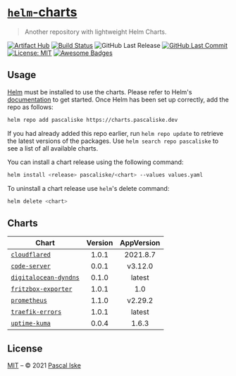 # [`helm`-charts](https://charts.pascaliske.dev)

> Another repository with lightweight Helm Charts.

[![Artifact Hub](https://img.shields.io/endpoint?url=https://artifacthub.io/badge/repository/pascaliske&style=flat-square)](https://artifacthub.io/packages/search?repo=pascaliske) [![Build Status](https://img.shields.io/github/workflow/status/pascaliske/helm-charts/Release%20Charts/master?label=build&style=flat-square)](https://github.com/pascaliske/helm-charts/actions) ![GitHub Last Release](https://img.shields.io/github/release-date/pascaliske/helm-charts?label=last%20release&style=flat-square) [![GitHub Last Commit](https://img.shields.io/github/last-commit/pascaliske/helm-charts?style=flat-square)](https://github.com/pascaliske/helm-charts) [![License: MIT](https://img.shields.io/badge/License-MIT-blue.svg?style=flat-square)](https://opensource.org/licenses/MIT) [![Awesome Badges](https://img.shields.io/badge/badges-awesome-green.svg?color=blue&style=flat-square)](https://github.com/Naereen/badges)

## Usage

[Helm](https://helm.sh) must be installed to use the charts. Please refer to Helm's [documentation](https://helm.sh/docs) to get started. Once Helm has been set up correctly, add the repo as follows:

```sh
helm repo add pascaliske https://charts.pascaliske.dev
```

If you had already added this repo earlier, run `helm repo update` to retrieve the latest versions of the packages. Use `helm search repo pascaliske` to see a list of all available charts.

You can install a chart release using the following command:

```sh
helm install <release> pascaliske/<chart> --values values.yaml
```

To uninstall a chart release use `helm`'s delete command:

```sh
helm delete <chart>
```

## Charts

| Chart                                                                                                     | Version | AppVersion |
| --------------------------------------------------------------------------------------------------------- | :-----: | :--------: |
| [`cloudflared`](https://github.com/pascaliske/helm-charts/tree/master/charts/cloudflared)                 |  1.0.1  |  2021.8.7  |
| [`code-server`](https://github.com/pascaliske/helm-charts/tree/master/charts/code-server)                 |  0.0.1  |  v3.12.0   |
| [`digitalocean-dyndns`](https://github.com/pascaliske/helm-charts/tree/master/charts/digitalocean-dyndns) |  0.1.0  |   latest   |
| [`fritzbox-exporter`](https://github.com/pascaliske/helm-charts/tree/master/charts/fritzbox-exporter)     |  1.0.1  |    1.0     |
| [`prometheus`](https://github.com/pascaliske/helm-charts/tree/master/charts/prometheus)                   |  1.1.0  |  v2.29.2   |
| [`traefik-errors`](https://github.com/pascaliske/helm-charts/tree/master/charts/traefik-errors)           |  1.0.1  |   latest   |
| [`uptime-kuma`](https://github.com/pascaliske/helm-charts/tree/master/charts/uptime-kuma)                 |  0.0.4  |   1.6.3    |

## License

[MIT](LICENSE.md) – © 2021 [Pascal Iske](https://pascaliske.dev)
